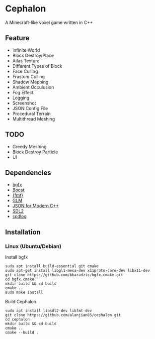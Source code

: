 # Cephalon
A Minecraft-like voxel game written in C++

## Feature
* Infinite World
* Block Destroy/Place
* Atlas Texture
* Different Types of Block
* Face Culling
* Frustum Culling
* Shadow Mapping
* Ambient Occulusion
* Fog Effect
* Logging
* Screenshot
* JSON Config File
* Procedural Terrain
* Multithread Meshing

## TODO
* Greedy Meshing
* Block Destroy Particle
* UI

## Dependencies
* [bgfx](https://bkaradzic.github.io/bgfx/index.html)
* [Boost](https://www.boost.org/)
* [{fmt}](https://github.com/fmtlib/fmt)
* [GLM](https://glm.g-truc.net/)
* [JSON for Modern C++](https://json.nlohmann.me/)
* [SDL2](https://www.libsdl.org/index.php)
* [spdlog](https://github.com/gabime/spdlog)

## Installation
### Linux (Ubuntu/Debian)
Install bgfx
```
sudo apt install build-essential git cmake
sudo apt-get install libgl1-mesa-dev x11proto-core-dev libx11-dev
git clone https://github.com/bkaradzic/bgfx.cmake.git 
cd bgfx.cmake
mkdir build && cd build
cmake ..
sudo make install
```
Build Cephalon
```
sudo apt install libsdl2-dev libfmt-dev
git clone https://github.com/alanjian85/cephalon.git
cd cephalon
mkdir build && cd build
cmake ..
cmake --build .
```